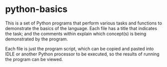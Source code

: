# python-basics

This is a set of Python programs that perform various tasks and functions to demonstrate the basics of the
language. Each file has a title that indicates the task; and the comments within explain which concept(s) is 
being demonstrated by the program.

Each file is just the program script, which can be copied and pasted into IDLE or another Python processor to
be executed, so the results of running the program can be viewed.
